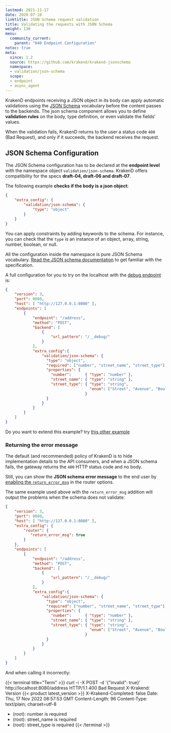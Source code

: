 ```yaml
---
lastmod: 2021-11-17
date: 2020-07-10
linktitle: JSON Schema request validation
title: Validating the requests with JSON Schema
weight: 130
menu:
  community_current:
    parent: "040 Endpoint Configuration"
notoc: true
meta:
  since: 1.2
  source: https://github.com/krakend/krakend-jsonschema
  namespace:
  - validation/json-schema
  scope:
  - endpoint
  - async_agent
---
```

KrakenD endpoints receiving a JSON object in its body can apply automatic validations using the [JSON Schema](https://json-schema.org/) vocabulary before the content passes to the backends. The json schema component allows you to define **validation rules** on the body, type definition, or even validate the fields' values.

When the validation fails, KrakenD returns to the user a status code `400` (Bad Request), and only if it succeeds, the backend receives the request.

## JSON Schema Configuration
The JSON Schema configuration has to be declared at the **endpoint level** with the namespace object `validation/json-schema`. KrakenD offers compatibility for the specs **draft-04, draft-06 and draft-07**.

The following example **checks if the body is a json object**:

```json
{
    "extra_config": {
        "validation/json-schema": {
            "type": "object"
        }
    }
}
```


You can apply constraints by adding keywords to the schema. For instance, you can check that the `type` is an instance of an object, array, string, number, boolean, or null.

All the configuration inside the namespace is pure JSON Schema vocabulary. [Read the JSON schema documentation](https://json-schema.org/) to get familiar with the specification.

 A full configuration for you to try on the localhost with the [debug endpoint](/docs/endpoints/debug-endpoint/) is:

```json
{
    "version": 3,
    "port": 8080,
    "host": [ "http://127.0.0.1:8080" ],
    "endpoints": [
        {
            "endpoint": "/address",
            "method": "POST",
            "backend": [
                {
                    "url_pattern": "/__debug/"
                }
            ],
            "extra_config":{
                "validation/json-schema": {
                  "type": "object",
                  "required": ["number", "street_name", "street_type"],
                  "properties": {
                    "number":      { "type": "number" },
                    "street_name": { "type": "string" },
                    "street_type": { "type": "string",
                                     "enum": ["Street", "Avenue", "Boulevard"]
                                   }
                  }
                }
            }
        }
    ]
}
```
Do you want to extend this example? try [this other example](https://json-schema.org/learn/examples/address.schema.json)

### Returning the error message
The default (and recommended) policy of KrakenD is to hide implementation details to the API consumers, and when a JSON schema fails, the gateway returns the `400` HTTP status code and no body.

Still, you can show the **JSON schema error message** to the end user by [enabling the `return_error_msg`](/docs/service-settings/router-options/#return_error_msg) in the router options.

The same example used above with the `return_error_msg` addition will output the problems when the schema does not validate:

```json
{
    "version": 3,
    "port": 8080,
    "host": [ "http://127.0.0.1:8080" ],
    "extra_config": {
        "router": {
           "return_error_msg": true
        }
    },
    "endpoints": [
        {
            "endpoint": "/address",
            "method": "POST",
            "backend": [
                {
                    "url_pattern": "/__debug/"
                }
            ],
            "extra_config":{
                "validation/json-schema": {
                  "type": "object",
                  "required": ["number", "street_name", "street_type"],
                  "properties": {
                    "number":      { "type": "number" },
                    "street_name": { "type": "string" },
                    "street_type": { "type": "string",
                                     "enum": ["Street", "Avenue", "Boulevard"]
                                   }
                  }
                }
            }
        }
    ]
}
```

And when calling it incorrectly:

{{< terminal title="Term" >}}
curl -i -X POST -d '{"invalid": true}' http://localhost:8080/address
HTTP/1.1 400 Bad Request
X-Krakend: Version {{< product latest_version >}}
X-Krakend-Completed: false
Date: Thu, 17 Nov 2022 08:57:53 GMT
Content-Length: 96
Content-Type: text/plain; charset=utf-8

- (root): number is required
- (root): street_name is required
- (root): street_type is required
{{< /terminal >}}
